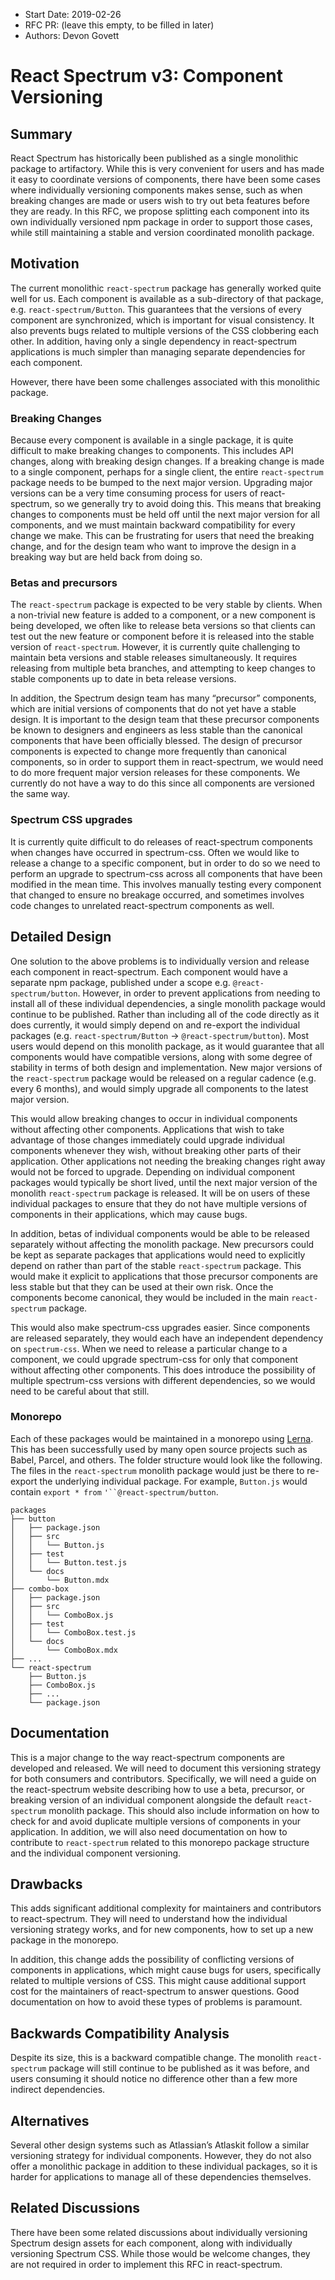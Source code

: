 <!-- Copyright 2020 Adobe. All rights reserved.
This file is licensed to you under the Apache License, Version 2.0 (the "License");
you may not use this file except in compliance with the License. You may obtain a copy
of the License at http://www.apache.org/licenses/LICENSE-2.0
Unless required by applicable law or agreed to in writing, software distributed under
the License is distributed on an "AS IS" BASIS, WITHOUT WARRANTIES OR REPRESENTATIONS
OF ANY KIND, either express or implied. See the License for the specific language
governing permissions and limitations under the License. -->

- Start Date: 2019-02-26
- RFC PR: (leave this empty, to be filled in later)
- Authors: Devon Govett

# React Spectrum v3: Component Versioning

## Summary

React Spectrum has historically been published as a single monolithic package to artifactory. While this is very convenient for users and has made it easy to coordinate versions of components, there have been some cases where individually versioning components makes sense, such as when breaking changes are made or users wish to try out beta features before they are ready. In this RFC, we propose splitting each component into its own individually versioned npm package in order to support those cases, while still maintaining a stable and version coordinated monolith package.

## Motivation

The current monolithic `react-spectrum` package has generally worked quite well for us. Each component is available as a sub-directory of that package, e.g. `react-spectrum/Button`. This guarantees that the versions of every component are synchronized, which is important for visual consistency. It also prevents bugs related to multiple versions of the CSS clobbering each other. In addition, having only a single dependency in react-spectrum applications is much simpler than managing separate dependencies for each component.

However, there have been some challenges associated with this monolithic package.

### Breaking Changes

Because every component is available in a single package, it is quite difficult to make breaking changes to components. This includes API changes, along with breaking design changes. If a breaking change is made to a single component, perhaps for a single client, the entire `react-spectrum` package needs to be bumped to the next major version. Upgrading major versions can be a very time consuming process for users of react-spectrum, so we generally try to avoid doing this. This means that breaking changes to components must be held off until the next major version for all components, and we must maintain backward compatibility for every change we make. This can be frustrating for users that need the breaking change, and for the design team who want to improve the design in a breaking way but are held back from doing so.

### Betas and precursors

The `react-spectrum` package is expected to be very stable by clients. When a non-trivial new feature is added to a component, or a new component is being developed, we often like to release beta versions so that clients can test out the new feature or component before it is released into the stable version of `react-spectrum`. However, it is currently quite challenging to maintain beta versions and stable releases simultaneously. It requires releasing from multiple beta branches, and attempting to keep changes to stable components up to date in beta release versions.

In addition, the Spectrum design team has many “precursor” components, which are initial versions of components that do not yet have a stable design. It is important to the design team that these precursor components be known to designers and engineers as less stable than the canonical components that have been officially blessed. The design of precursor components is expected to change more frequently than canonical components, so in order to support them in react-spectrum, we would need to do more frequent major version releases for these components. We currently do not have a way to do this since all components are versioned the same way.

### Spectrum CSS upgrades

It is currently quite difficult to do releases of react-spectrum components when changes have occurred in spectrum-css. Often we would like to release a change to a specific component, but in order to do so we need to perform an upgrade to spectrum-css across all components that have been modified in the mean time. This involves manually testing every component that changed to ensure no breakage occurred, and sometimes involves code changes to unrelated react-spectrum components as well.

## Detailed Design

One solution to the above problems is to individually version and release each component in react-spectrum. Each component would have a separate npm package, published under a scope e.g. `@react-spectrum/button`. However, in order to prevent applications from needing to install all of these individual dependencies, a single monolith package would continue to be published. Rather than including all of the code directly as it does currently, it would simply depend on and re-export the individual packages (e.g. `react-spectrum/Button` → `@react-spectrum/button`). Most users would depend on this monolith package, as it would guarantee that all components would have compatible versions, along with some degree of stability in terms of both design and implementation. New major versions of the `react-spectrum` package would be released on a regular cadence (e.g. every 6 months), and would simply upgrade all components to the latest major version.

This would allow breaking changes to occur in individual components without affecting other components. Applications that wish to take advantage of those changes immediately could upgrade individual components whenever they wish, without breaking other parts of their application. Other applications not needing the breaking changes right away would not be forced to upgrade. Depending on individual component packages would typically be short lived, until the next major version of the monolith `react-spectrum` package is released. It will be on users of these individual packages to ensure that they do not have multiple versions of components in their applications, which may cause bugs.

In addition, betas of individual components would be able to be released separately without affecting the monolith package. New precursors could be kept as separate packages that applications would need to explicitly depend on rather than part of the stable `react-spectrum` package. This would make it explicit to applications that those precursor components are less stable but that they can be used at their own risk. Once the components become canonical, they would be included in the main `react-spectrum` package.

This would also make spectrum-css upgrades easier. Since components are released separately, they would each have an independent dependency on `spectrum-css`. When we need to release a particular change to a component, we could upgrade spectrum-css for only that component without affecting other components. This does introduce the possibility of multiple spectrum-css versions with different dependencies, so we would need to be careful about that still.

### Monorepo

Each of these packages would be maintained in a monorepo using [Lerna](http://lernajs.io). This has been successfully used by many open source projects such as Babel, Parcel, and others. The folder structure would look like the following. The files in the `react-spectrum` monolith package would just be there to re-export the underlying individual package. For example, `Button.js`  would contain `export * from` `'``@react-spectrum/button`.

    packages
    ├── button
    │   ├── package.json
    │   ├── src
    │   │   └── Button.js
    │   ├── test
    │   │   └── Button.test.js
    │   └── docs
    │       └── Button.mdx
    ├── combo-box
    │   ├── package.json
    │   ├── src
    │   │   └── ComboBox.js
    │   ├── test
    │   │   └── ComboBox.test.js
    │   └── docs
    │       └── ComboBox.mdx
    ├── ...
    └── react-spectrum
        ├── Button.js
        ├── ComboBox.js
        ├── ...
        └── package.json

## Documentation

This is a major change to the way react-spectrum components are developed and released. We will need to document this versioning strategy for both consumers and contributors. Specifically, we will need a guide on the react-spectrum website describing how to use a beta, precursor, or breaking version of an individual component alongside the default `react-spectrum` monolith package. This should also include information on how to check for and avoid duplicate multiple versions of components in your application. In addition, we will also need documentation on how to contribute to `react-spectrum` related to this monorepo package structure and the individual component versioning.

## Drawbacks

This adds significant additional complexity for maintainers and contributors to react-spectrum. They will need to understand how the individual versioning strategy works, and for new components, how to set up a new package in the monorepo.

In addition, this change adds the possibility of conflicting versions of components in applications, which might cause bugs for users, specifically related to multiple versions of CSS. This might cause additional support cost for the maintainers of react-spectrum to answer questions. Good documentation on how to avoid these types of problems is paramount.

## Backwards Compatibility Analysis

Despite its size, this is a backward compatible change. The monolith `react-spectrum` package will still continue to be published as it was before, and users consuming it should notice no difference other than a few more indirect dependencies.

## Alternatives

Several other design systems such as Atlassian’s Atlaskit follow a similar versioning strategy for individual components. However, they do not also offer a monolithic package in addition to these individual packages, so it is harder for applications to manage all of these dependencies themselves.

## Related Discussions

There have been some related discussions about individually versioning Spectrum design assets for each component, along with individually versioning Spectrum CSS. While those would be welcome changes, they are not required in order to implement this RFC in react-spectrum.
